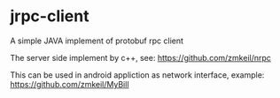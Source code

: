 # jrpc-client
A simple JAVA implement of protobuf rpc client

The server side implement by c++, see:
https://github.com/zmkeil/nrpc

This can be used in android appliction as network interface, example:
https://github.com/zmkeil/MyBill

